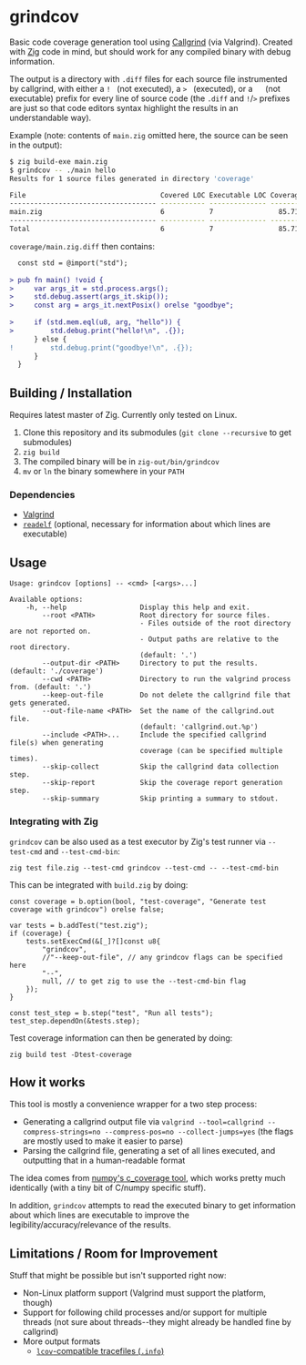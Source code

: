 grindcov
========

Basic code coverage generation tool using [Callgrind](https://valgrind.org/docs/manual/cl-manual.html) (via Valgrind). Created with [Zig](https://ziglang.org/) code in mind, but should work for any compiled binary with debug information.

The output is a directory with `.diff` files for each source file instrumented by callgrind, with either a `! ` (not executed), a `> ` (executed), or a `  ` (not executable) prefix for every line of source code (the `.diff` and `!`/`>` prefixes are just so that code editors syntax highlight the results in an understandable way).

Example (note: contents of `main.zig` omitted here, the source can be seen in the output):

```sh
$ zig build-exe main.zig
$ grindcov -- ./main hello
Results for 1 source files generated in directory 'coverage'

File                                 Covered LOC Executable LOC Coverage
------------------------------------ ----------- -------------- --------
main.zig                             6           7                85.71%
------------------------------------ ----------- -------------- --------
Total                                6           7                85.71%
```

`coverage/main.zig.diff` then contains:

```diff
  const std = @import("std");
  
> pub fn main() !void {
>     var args_it = std.process.args();
>     std.debug.assert(args_it.skip());
>     const arg = args_it.nextPosix() orelse "goodbye";
  
>     if (std.mem.eql(u8, arg, "hello")) {
>         std.debug.print("hello!\n", .{});
      } else {
!         std.debug.print("goodbye!\n", .{});
      }
  }
```

## Building / Installation

Requires latest master of Zig. Currently only tested on Linux.

1. Clone this repository and its submodules (`git clone --recursive` to get submodules)
2. `zig build`
3. The compiled binary will be in `zig-out/bin/grindcov`
4. `mv` or `ln` the binary somewhere in your `PATH`

### Dependencies

- [Valgrind](https://valgrind.org/)
- [`readelf`](https://man7.org/linux/man-pages/man1/readelf.1.html) (optional, necessary for information about which lines are executable)

## Usage

```
Usage: grindcov [options] -- <cmd> [<args>...]

Available options:
	-h, --help                	Display this help and exit.
	    --root <PATH>         	Root directory for source files.
	                          	- Files outside of the root directory are not reported on.
	                          	- Output paths are relative to the root directory.
	                          	(default: '.')
	    --output-dir <PATH>   	Directory to put the results. (default: './coverage')
	    --cwd <PATH>          	Directory to run the valgrind process from. (default: '.')
	    --keep-out-file       	Do not delete the callgrind file that gets generated.
	    --out-file-name <PATH>	Set the name of the callgrind.out file.
	                          	(default: 'callgrind.out.%p')
	    --include <PATH>...   	Include the specified callgrind file(s) when generating
	                          	coverage (can be specified multiple times).
	    --skip-collect        	Skip the callgrind data collection step.
	    --skip-report         	Skip the coverage report generation step.
	    --skip-summary        	Skip printing a summary to stdout.
```

### Integrating with Zig

`grindcov` can be also used as a test executor by Zig's test runner via `--test-cmd` and `--test-cmd-bin`:

```
zig test file.zig --test-cmd grindcov --test-cmd -- --test-cmd-bin
```

This can be integrated with `build.zig` by doing:

```zig
const coverage = b.option(bool, "test-coverage", "Generate test coverage with grindcov") orelse false;

var tests = b.addTest("test.zig");
if (coverage) {
    tests.setExecCmd(&[_]?[]const u8{
        "grindcov",
        //"--keep-out-file", // any grindcov flags can be specified here
        "--",
        null, // to get zig to use the --test-cmd-bin flag
    });
}

const test_step = b.step("test", "Run all tests");
test_step.dependOn(&tests.step);
```

Test coverage information can then be generated by doing:
```
zig build test -Dtest-coverage
```

## How it works

This tool is mostly a convenience wrapper for a two step process:

- Generating a callgrind output file via `valgrind --tool=callgrind --compress-strings=no --compress-pos=no --collect-jumps=yes` (the flags are mostly used to make it easier to parse)
- Parsing the callgrind file, generating a set of all lines executed, and outputting that in a human-readable format

The idea comes from [numpy's c_coverage tool](https://github.com/numpy/numpy/tree/main/tools/c_coverage), which works pretty much identically (with a tiny bit of C/numpy specific stuff).

In addition, `grindcov` attempts to read the executed binary to get information about which lines are executable to improve the legibility/accuracy/relevance of the results.

## Limitations / Room for Improvement

Stuff that might be possible but isn't supported right now:
- Non-Linux platform support (Valgrind must support the platform, though)
- Support for following child processes and/or support for multiple threads (not sure about threads--they might already be handled fine by callgrind)
- More output formats
  + [`lcov`-compatible tracefiles (`.info`)](https://manpages.debian.org/stretch/lcov/geninfo.1.en.html#FILES)
